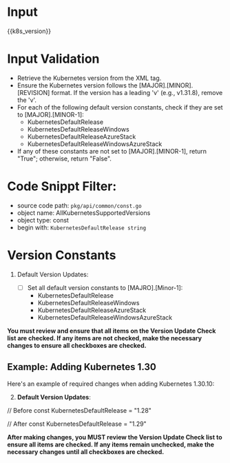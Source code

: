 
# Input 
<KubernetesVersion>{{k8s_version}}</KubernetesVersion>

# Input Validation
- Retrieve the Kubernetes version from the <KubernetesVersion> XML tag.
- Ensure the Kubernetes version follows the [MAJOR].[MINOR].[REVISION] format. If the version has a leading 'v' (e.g., v1.31.8), remove the 'v'.
- For each of the following default version constants, check if they are set to [MAJOR].[MINOR-1]:
   - KubernetesDefaultRelease
   - KubernetesDefaultReleaseWindows
   - KubernetesDefaultReleaseAzureStack
   - KubernetesDefaultReleaseWindowsAzureStack
- If any of these constants are not set to [MAJOR].[MINOR-1], return "True"; otherwise, return "False".

# Code Snippt Filter:
   - source code path: `pkg/api/common/const.go`
   - object name: AllKubernetesSupportedVersions
   - object type: const
   - begin with: `KubernetesDefaultRelease string`

# Version Constants


1. Default Version Updates:

   - [ ] Set all default version constants to [MAJRO].[Minor-1]:
     - KubernetesDefaultRelease
     - KubernetesDefaultReleaseWindows
     - KubernetesDefaultReleaseAzureStack
     - KubernetesDefaultReleaseWindowsAzureStack

**You must review and ensure that all items on the **Version Update Check list** are checked. If any items are not checked, make the necessary changes to ensure all checkboxes are checked.**

## Example: Adding Kubernetes 1.30

Here's an example of required changes when adding Kubernetes 1.30.10:


2. **Default Version Updates**:

// Before
const KubernetesDefaultRelease = "1.28"

// After
const KubernetesDefaultRelease = "1.29"

**After making changes, you MUST review the **Version Update Check list** to ensure all items are checked. If any items remain unchecked, make the necessary changes until all checkboxes are checked.**
